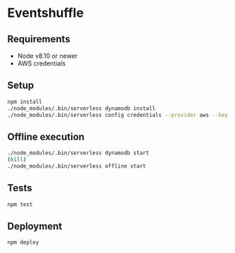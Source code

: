 # Eventshuffle

## Requirements

- Node v8.10 or newer
- AWS credentials

## Setup

```bash
npm install
./node_modules/.bin/serverless dynamodb install
./node_modules/.bin/serverless config credentials --provider aws --key xxx --secret xxx
```

## Offline execution

```bash
./node_modules/.bin/serverless dynamodb start
(kill)
./node_modules/.bin/serverless offline start
```

## Tests

```bash
npm test
```

## Deployment

```bash
npm deploy
```
